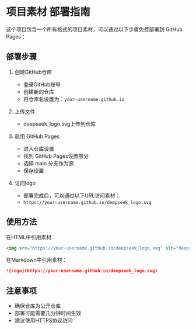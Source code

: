 # 项目素材 部署指南

这个项目包含一个所有格式的项目素材，可以通过以下步骤免费部署到 GitHub Pages：

## 部署步骤

1. 创建GitHub仓库
   - 登录GitHub账号
   - 创建新的仓库
   - 将仓库名设置为：`your-username.github.io`

2. 上传文件
   - deepseek_logo.svg上传到仓库

3. 启用 GitHub Pages
   - 进入仓库设置
   - 找到 GitHub Pages设置部分
   - 选择 main 分支作为源
   - 保存设置

4. 访问logo
   - 部署完成后，可以通过以下URL访问素材：
   - `https://your-username.github.io/deepseek_logo.svg`

## 使用方法

在HTML中引用素材：
```html
<img src="https://your-username.github.io/deepseek_logo.svg" alt="deepseek_logo">
```

在Markdown中引用素材：
```markdown
![Logo](https://your-username.github.io/deepseek_logo.svg)
```

## 注意事项

- 确保仓库为公开仓库
- 部署可能需要几分钟时间生效
- 建议使用HTTPS协议访问